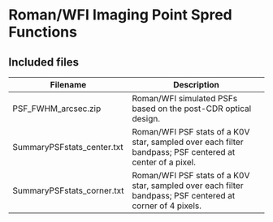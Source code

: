 # Roman/WFI Imaging Point Spred Functions

## Included files

| Filename| Description|
|---------|------------|
| PSF_FWHM_arcsec.zip        | Roman/WFI simulated PSFs based on the post-CDR optical design.    |
| SummaryPSFstats_center.txt | Roman/WFI PSF stats of a K0V star, sampled over each filter bandpass; PSF centered at center of a pixel.    |
| SummaryPSFstats_corner.txt | Roman/WFI PSF stats of a K0V star, sampled over each filter bandpass; PSF centered at corner of 4 pixels.    |

